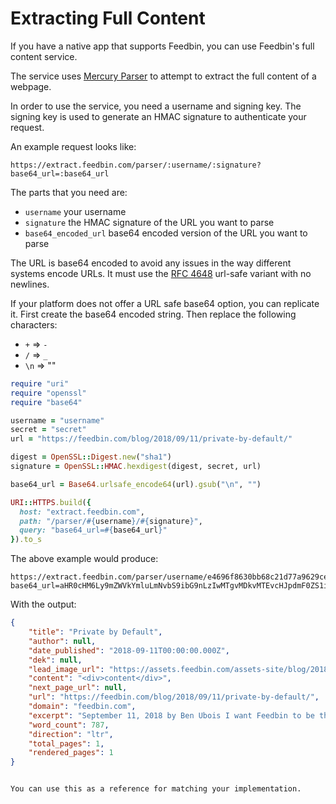 Extracting Full Content
=======================

If you have a native app that supports Feedbin, you can use Feedbin's full content service.

The service uses [Mercury Parser](https://github.com/postlight/mercury-parser) to attempt to extract the full content of a webpage.

In order to use the service, you need a username and signing key. The signing key is used to generate an HMAC signature to authenticate your request.

An example request looks like:

```
https://extract.feedbin.com/parser/:username/:signature?base64_url=:base64_url
```

The parts that you need are:

- `username` your username
- `signature` the HMAC signature of the URL you want to parse
- `base64_encoded_url` base64 encoded version of the URL you want to parse

The URL is base64 encoded to avoid any issues in the way different systems encode URLs. It must use the [RFC 4648](https://tools.ietf.org/html/rfc4648#section-5) url-safe variant with no newlines.

If your platform does not offer a URL safe base64 option, you can replicate it. First create the base64 encoded string. Then replace the following characters:

- `+` => `-`
- `/` => `_`
- `\n` => ""


```ruby
require "uri"
require "openssl"
require "base64"

username = "username"
secret = "secret"
url = "https://feedbin.com/blog/2018/09/11/private-by-default/"

digest = OpenSSL::Digest.new("sha1")
signature = OpenSSL::HMAC.hexdigest(digest, secret, url)

base64_url = Base64.urlsafe_encode64(url).gsub("\n", "")

URI::HTTPS.build({
  host: "extract.feedbin.com",
  path: "/parser/#{username}/#{signature}",
  query: "base64_url=#{base64_url}"
}).to_s
```

The above example would produce:

```
https://extract.feedbin.com/parser/username/e4696f8630bb68c21d77a9629ce8d063d8e5f81c?base64_url=aHR0cHM6Ly9mZWVkYmluLmNvbS9ibG9nLzIwMTgvMDkvMTEvcHJpdmF0ZS1ieS1kZWZhdWx0Lw==
```

With the output:

```json
{
    "title": "Private by Default",
    "author": null,
    "date_published": "2018-09-11T00:00:00.000Z",
    "dek": null,
    "lead_image_url": "https://assets.feedbin.com/assets-site/blog/2018-09-11/embed-3f43088538ae5ed7e585c00013adc13a915fd35de31990b3081a085b963ed7dd.png",
    "content": "<div>content</div>",
    "next_page_url": null,
    "url": "https://feedbin.com/blog/2018/09/11/private-by-default/",
    "domain": "feedbin.com",
    "excerpt": "September 11, 2018 by Ben Ubois I want Feedbin to be the opposite of Big Social. I think people should have the right not to be tracked on the Internet and Feedbin can help facilitate that. Since&hellip;",
    "word_count": 787,
    "direction": "ltr",
    "total_pages": 1,
    "rendered_pages": 1
}
```
```

You can use this as a reference for matching your implementation.
